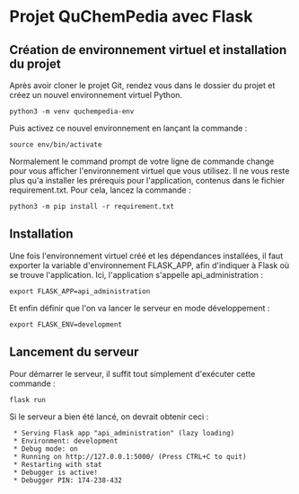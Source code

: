 # Projet QuChemPedia avec Flask

## Création de environnement virtuel et installation du projet

Après avoir cloner le projet Git, rendez vous dans le dossier du projet et créez un nouvel environnement virtuel Python.

    python3 -m venv quchempedia-env

Puis activez ce nouvel environnement en lançant la commande :

    source env/bin/activate 

Normalement le command prompt de votre ligne de commande change pour vous afficher l'environnement virtuel que vous utilisez.
Il ne vous reste plus qu'a installer les prérequis pour l'application, contenus dans le fichier requirement.txt. Pour cela, lancez la commande :

    python3 -m pip install -r requirement.txt


## Installation
Une fois l'environnement virtuel créé et les dépendances installées, il faut exporter la variable d'environnement FLASK_APP, afin d'indiquer à Flask où se trouve l'application. 
Ici, l'application s'appelle api_administration :

    export FLASK_APP=api_administration

Et enfin définir que l'on va lancer le serveur en mode développement :

    export FLASK_ENV=development


## Lancement du serveur
Pour démarrer le serveur, il suffit tout simplement d'exécuter cette commande :

    flask run


Si le serveur a bien été lancé, on devrait obtenir ceci :

    
     * Serving Flask app "api_administration" (lazy loading)
     * Environment: development
     * Debug mode: on
     * Running on http://127.0.0.1:5000/ (Press CTRL+C to quit)
     * Restarting with stat
     * Debugger is active!
     * Debugger PIN: 174-238-432
